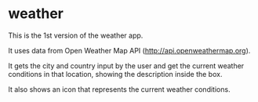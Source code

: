 # weather

This is the 1st version of the weather app.

It uses data from Open Weather Map API (http://api.openweathermap.org).

It gets the city and country input by the user and get the current weather conditions in that location, showing the
description inside the box.

It also shows an icon that represents the current weather conditions.
